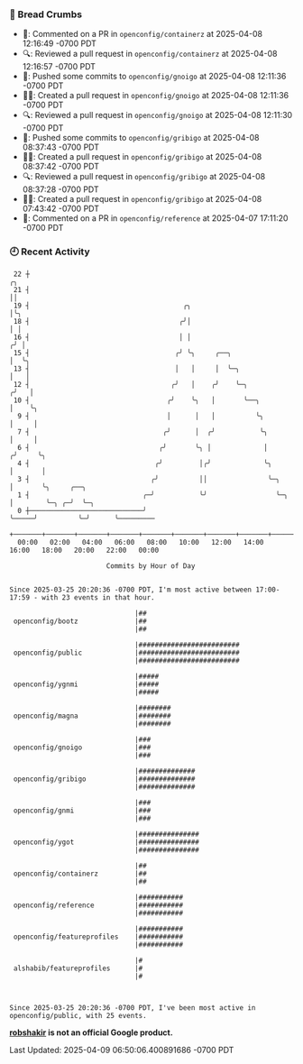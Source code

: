 ### 🍞 Bread Crumbs

 * 💬: Commented on a PR in  `openconfig/containerz` at 2025-04-08 12:16:49 -0700 PDT
 * 🔍: Reviewed a pull request in  `openconfig/containerz` at 2025-04-08 12:16:57 -0700 PDT
 * 🚢: Pushed some commits to `openconfig/gnoigo` at 2025-04-08 12:11:36 -0700 PDT
 * ✍🏼: Created a pull request in `openconfig/gnoigo` at 2025-04-08 12:11:36 -0700 PDT
 * 🔍: Reviewed a pull request in  `openconfig/gnoigo` at 2025-04-08 12:11:30 -0700 PDT
 * 🚢: Pushed some commits to `openconfig/gribigo` at 2025-04-08 08:37:43 -0700 PDT
 * ✍🏼: Created a pull request in `openconfig/gribigo` at 2025-04-08 08:37:42 -0700 PDT
 * 🔍: Reviewed a pull request in  `openconfig/gribigo` at 2025-04-08 08:37:28 -0700 PDT
 * ✍🏼: Created a pull request in `openconfig/gribigo` at 2025-04-08 07:43:42 -0700 PDT
 * 💬: Commented on a PR in  `openconfig/reference` at 2025-04-07 17:11:20 -0700 PDT

### 🕘 Recent Activity
```
 22 ┼                                                                        ╭╮
 21 ┤                                                                        ││
 19 ┤                                      ╭╮                                │╰╮
 18 ┤                                     ╭╯│                                │ │
 16 ┤                                     │ │                               ╭╯ │
 15 ┤                                    ╭╯ ╰╮     ╭──╮                     │  ╰╮
 13 ┤                                    │   │     │  ╰─╮                   │   │
 12 ┤                                   ╭╯   │    ╭╯    ╰─╮                ╭╯   │
 10 ┤                                  ╭╯    ╰╮   │       ╰──╮             │    ╰╮
  9 ┤                                  │      │   │          ╰╮            │     │
  7 ┤                                 ╭╯      │  ╭╯           ╰╮           │     │
  6 ┤                                ╭╯       ╰╮ │             │          ╭╯     ╰╮
  4 ┤                               ╭╯         │╭╯             ╰╮         │       │
  3 ┤                              ╭╯          ││               ╰─╮       │       ╰╮     ╭──╮
  1 ┤                            ╭─╯           ╰╯                 ╰─╮     │        ╰─╮ ╭─╯  ╰─╮
  0 ┼────────────────────────────╯                                  ╰─────╯          ╰─╯      ╰─────────
    +───────+───────+───────+───────+───────+───────+───────+───────+───────+───────+───────+───────+────
  00:00   02:00   04:00   06:00   08:00   10:00   12:00   14:00   16:00   18:00   20:00   22:00   00:00   

						Commits by Hour of Day


Since 2025-03-25 20:20:36 -0700 PDT, I'm most active between 17:00-17:59 - with 23 events in that hour.

```



```
                               |##
 openconfig/bootz              |##
                               |##

                               |#########################
 openconfig/public             |#########################
                               |#########################

                               |#####
 openconfig/ygnmi              |#####
                               |#####

                               |########
 openconfig/magna              |########
                               |########

                               |###
 openconfig/gnoigo             |###
                               |###

                               |##############
 openconfig/gribigo            |##############
                               |##############

                               |###
 openconfig/gnmi               |###
                               |###

                               |###############
 openconfig/ygot               |###############
                               |###############

                               |##
 openconfig/containerz         |##
                               |##

                               |###########
 openconfig/reference          |###########
                               |###########

                               |###########
 openconfig/featureprofiles    |###########
                               |###########

                               |#
 alshabib/featureprofiles      |#
                               |#



Since 2025-03-25 20:20:36 -0700 PDT, I've been most active in openconfig/public, with 25 events.

```
**[robshakir](mailto:robjs@google.com) is not an official Google product.**  


Last Updated: 2025-04-09 06:50:06.400891686 -0700 PDT

